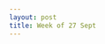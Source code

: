 ```yaml
---
layout: post
title: Week of 27 Sept
---
```

<p class="indented"></p><!--more-->
<p class="indented"></p>
<p class="indented"></p>
